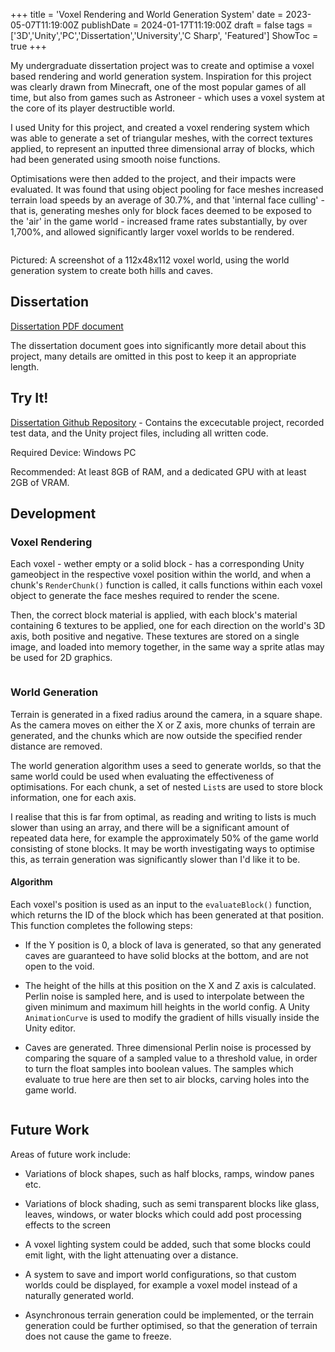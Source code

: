 +++
title = 'Voxel Rendering and World Generation System'
date = 2023-05-07T11:19:00Z
publishDate = 2024-01-17T11:19:00Z
draft = false
tags = ['3D','Unity','PC','Dissertation','University','C Sharp', 'Featured']
ShowToc = true
+++

My undergraduate dissertation project was to create and optimise a voxel based rendering and world generation system. Inspiration for this project was clearly drawn from Minecraft, one of the most popular games of all time, but also from games such as Astroneer - which uses a voxel system at the core of its player destructible world.

I used Unity for this project, and created a voxel rendering system which was able to generate a set of triangular meshes, with the correct textures applied, to represent an inputted three dimensional array of blocks, which had been generated using smooth noise functions.

Optimisations were then added to the project, and their impacts were evaluated. It was found that using object pooling for face meshes increased terrain load speeds by an average of 30.7%, and that 'internal face culling' - that is, generating meshes only for block faces deemed to be exposed to the 'air' in the game world - increased frame rates substantially, by over 1,700%, and allowed significantly larger voxel worlds to be rendered.

<img title="" src="https://i.imgur.com/ZED5342.png" alt="">

Pictured: A screenshot of a 112x48x112 voxel world, using the world generation system to create both hills and caves.

## Dissertation

[Dissertation PDF document](https://github.com/CharlieHart0/VoxelDissertation/blob/main/Charlie_Hart_Dissertation.pdf)

The dissertation document goes into significantly more detail about this project, many details are omitted in this post to keep it an appropriate length.

## Try It!

[Dissertation Github Repository](https://github.com/CharlieHart0/VoxelDissertation) - Contains the excecutable project, recorded test data, and the Unity project files, including all written code.

Required Device: Windows PC 

Recommended: At least 8GB of RAM, and a dedicated GPU with at least 2GB of VRAM.

## Development

### Voxel Rendering

Each voxel - wether empty or a solid block - has a corresponding Unity gameobject in the respective voxel position within the world, and when a chunk's `RenderChunk()` function is called, it calls functions within each voxel object to generate the face meshes required to render the scene. 

Then, the correct block material is applied, with each block's material containing 6 textures to be applied, one for each direction on the world's 3D axis, both positive and negative. These textures are stored on a single image, and loaded into memory together, in the same way a sprite atlas may be used for 2D graphics.

<img title="" src="https://i.imgur.com/djnyScP.png" alt="">

### World Generation

Terrain is generated in a fixed radius around the camera, in a square shape. As the camera moves on either the X or Z axis, more chunks of terrain are generated, and the chunks which are now outside the specified render distance are removed.

The world generation algorithm uses a seed to generate worlds, so that the same world could be used when evaluating the effectiveness of optimisations. For each chunk, a set of nested `List`s are used to store block information, one for each axis. 

I realise that this is far from optimal, as reading and writing to lists is much slower than using an array, and there will be a significant amount of repeated data here, for example the approximately 50% of the game world consisting of stone blocks. It may be worth investigating ways to optimise this, as terrain generation was significantly slower than I'd like it to be.

#### Algorithm

Each voxel's position is used as an input to the `evaluateBlock()` function, which returns the ID of the block which has been generated at that position. This function completes the following steps:

- If the Y position is 0, a block of lava is generated, so that any generated caves are guaranteed to have solid blocks at the bottom, and are not open to the void.

- The height of the hills at this position on the X and Z axis is calculated. Perlin noise is sampled here, and is used to interpolate between the given minimum and maximum hill heights in the world config. A Unity `AnimationCurve` is used to modify the gradient of hills visually inside the Unity editor.

- Caves are generated. Three dimensional Perlin noise is processed by comparing the square of a sampled value to a threshold value, in order to turn the float samples into boolean values. The samples which evaluate to true here are then set to air blocks, carving holes into the game world.

<img title="" src="https://i.imgur.com/GTy34BH.png" alt="">

## Future Work

Areas of future work include:

- Variations of block shapes, such as half blocks, ramps, window panes etc.

- Variations of block shading, such as semi transparent blocks like glass, leaves, windows, or water blocks which could add post processing effects to the screen

- A voxel lighting system could be added, such that some blocks could emit light, with the light attenuating over a distance.

- A system to save and import world configurations, so that custom worlds could be displayed, for example a voxel model instead of a naturally generated world.

- Asynchronous terrain generation could be implemented, or the terrain generation could be further optimised, so that the generation of terrain does not cause the game to freeze.

### 
